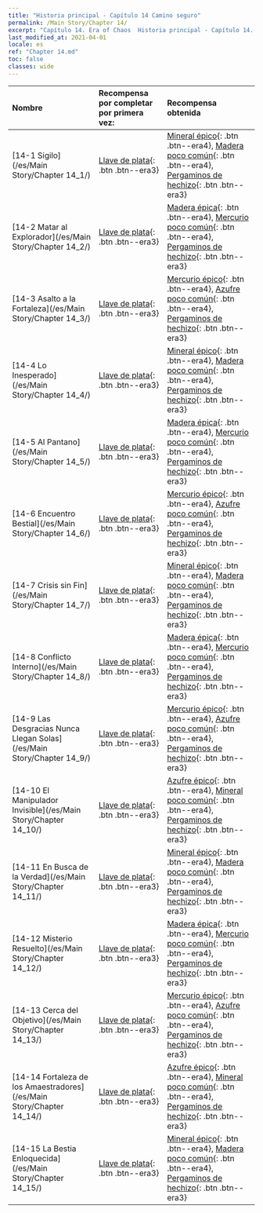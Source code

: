 ```yaml
---
title: "Historia principal - Capítulo 14 Camino seguro"
permalink: /Main Story/Chapter 14/
excerpt: "Capítulo 14. Era of Chaos  Historia principal - Capítulo 14. Camino seguro"
last_modified_at: 2021-04-01
locale: es
ref: "Chapter 14.md"
toc: false
classes: wide
---
```


  | Nombre |  Recompensa por completar por primera vez: | Recompensa obtenida |
  |:------------|:------------|:------------| 
  | [14-1 Sigilo](/es/Main Story/Chapter 14_1/) | [Llave de plata](/es/Items/con_693/){: .btn .btn--era3} | [Mineral épico](/es/Items/mat_47/){: .btn .btn--era4}, [Madera poco común](/es/Items/mat_41/){: .btn .btn--era4}, [Pergaminos de hechizo](/es/Items/con_694/){: .btn .btn--era3} |
  | [14-2 Matar al Explorador](/es/Main Story/Chapter 14_2/) | [Llave de plata](/es/Items/con_693/){: .btn .btn--era3} | [Madera épica](/es/Items/mat_48/){: .btn .btn--era4}, [Mercurio poco común](/es/Items/mat_42/){: .btn .btn--era4}, [Pergaminos de hechizo](/es/Items/con_694/){: .btn .btn--era3} |
  | [14-3 Asalto a la Fortaleza](/es/Main Story/Chapter 14_3/) | [Llave de plata](/es/Items/con_693/){: .btn .btn--era3} | [Mercurio épico](/es/Items/mat_49/){: .btn .btn--era4}, [Azufre poco común](/es/Items/mat_43/){: .btn .btn--era4}, [Pergaminos de hechizo](/es/Items/con_694/){: .btn .btn--era3} |
  | [14-4 Lo Inesperado](/es/Main Story/Chapter 14_4/) | [Llave de plata](/es/Items/con_693/){: .btn .btn--era3} | [Mineral épico](/es/Items/mat_47/){: .btn .btn--era4}, [Madera poco común](/es/Items/mat_41/){: .btn .btn--era4}, [Pergaminos de hechizo](/es/Items/con_694/){: .btn .btn--era3} |
  | [14-5 Al Pantano](/es/Main Story/Chapter 14_5/) | [Llave de plata](/es/Items/con_693/){: .btn .btn--era3} | [Madera épica](/es/Items/mat_48/){: .btn .btn--era4}, [Mercurio poco común](/es/Items/mat_42/){: .btn .btn--era4}, [Pergaminos de hechizo](/es/Items/con_694/){: .btn .btn--era3} |
  | [14-6 Encuentro Bestial](/es/Main Story/Chapter 14_6/) | [Llave de plata](/es/Items/con_693/){: .btn .btn--era3} | [Mercurio épico](/es/Items/mat_49/){: .btn .btn--era4}, [Azufre poco común](/es/Items/mat_43/){: .btn .btn--era4}, [Pergaminos de hechizo](/es/Items/con_694/){: .btn .btn--era3} |
  | [14-7 Crisis sin Fin](/es/Main Story/Chapter 14_7/) | [Llave de plata](/es/Items/con_693/){: .btn .btn--era3} | [Mineral épico](/es/Items/mat_47/){: .btn .btn--era4}, [Madera poco común](/es/Items/mat_41/){: .btn .btn--era4}, [Pergaminos de hechizo](/es/Items/con_694/){: .btn .btn--era3} |
  | [14-8 Conflicto Interno](/es/Main Story/Chapter 14_8/) | [Llave de plata](/es/Items/con_693/){: .btn .btn--era3} | [Madera épica](/es/Items/mat_48/){: .btn .btn--era4}, [Mercurio poco común](/es/Items/mat_42/){: .btn .btn--era4}, [Pergaminos de hechizo](/es/Items/con_694/){: .btn .btn--era3} |
  | [14-9 Las Desgracias Nunca Llegan Solas](/es/Main Story/Chapter 14_9/) | [Llave de plata](/es/Items/con_693/){: .btn .btn--era3} | [Mercurio épico](/es/Items/mat_49/){: .btn .btn--era4}, [Azufre poco común](/es/Items/mat_43/){: .btn .btn--era4}, [Pergaminos de hechizo](/es/Items/con_694/){: .btn .btn--era3} |
  | [14-10 El Manipulador Invisible](/es/Main Story/Chapter 14_10/) | [Llave de plata](/es/Items/con_693/){: .btn .btn--era3} | [Azufre épico](/es/Items/mat_50/){: .btn .btn--era4}, [Mineral poco común](/es/Items/mat_40/){: .btn .btn--era4}, [Pergaminos de hechizo](/es/Items/con_694/){: .btn .btn--era3} |
  | [14-11 En Busca de la Verdad](/es/Main Story/Chapter 14_11/) | [Llave de plata](/es/Items/con_693/){: .btn .btn--era3} | [Mineral épico](/es/Items/mat_47/){: .btn .btn--era4}, [Madera poco común](/es/Items/mat_41/){: .btn .btn--era4}, [Pergaminos de hechizo](/es/Items/con_694/){: .btn .btn--era3} |
  | [14-12 Misterio Resuelto](/es/Main Story/Chapter 14_12/) | [Llave de plata](/es/Items/con_693/){: .btn .btn--era3} | [Madera épica](/es/Items/mat_48/){: .btn .btn--era4}, [Mercurio poco común](/es/Items/mat_42/){: .btn .btn--era4}, [Pergaminos de hechizo](/es/Items/con_694/){: .btn .btn--era3} |
  | [14-13 Cerca del Objetivo](/es/Main Story/Chapter 14_13/) | [Llave de plata](/es/Items/con_693/){: .btn .btn--era3} | [Mercurio épico](/es/Items/mat_49/){: .btn .btn--era4}, [Azufre poco común](/es/Items/mat_43/){: .btn .btn--era4}, [Pergaminos de hechizo](/es/Items/con_694/){: .btn .btn--era3} |
  | [14-14 Fortaleza de los Amaestradores](/es/Main Story/Chapter 14_14/) | [Llave de plata](/es/Items/con_693/){: .btn .btn--era3} | [Azufre épico](/es/Items/mat_50/){: .btn .btn--era4}, [Mineral poco común](/es/Items/mat_40/){: .btn .btn--era4}, [Pergaminos de hechizo](/es/Items/con_694/){: .btn .btn--era3} |
  | [14-15 La Bestia Enloquecida](/es/Main Story/Chapter 14_15/) | [Llave de plata](/es/Items/con_693/){: .btn .btn--era3} | [Mineral épico](/es/Items/mat_47/){: .btn .btn--era4}, [Madera poco común](/es/Items/mat_41/){: .btn .btn--era4}, [Pergaminos de hechizo](/es/Items/con_694/){: .btn .btn--era3} |
